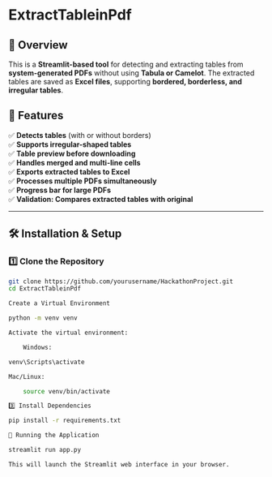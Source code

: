# ExtractTableinPdf
## 🚀 Overview
This is a **Streamlit-based tool** for detecting and extracting tables from **system-generated PDFs** without using **Tabula or Camelot**. The extracted tables are saved as **Excel files**, supporting **bordered, borderless, and irregular tables**.

## 🎯 Features
✅ **Detects tables** (with or without borders)  
✅ **Supports irregular-shaped tables**  
✅ **Table preview before downloading**  
✅ **Handles merged and multi-line cells**  
✅ **Exports extracted tables to Excel**  
✅ **Processes multiple PDFs simultaneously**  
✅ **Progress bar for large PDFs**  
✅ **Validation: Compares extracted tables with original**  

---

## 🛠 Installation & Setup

### **1️⃣ Clone the Repository**
```bash
git clone https://github.com/yourusername/HackathonProject.git
cd ExtractTableinPdf

Create a Virtual Environment

python -m venv venv

Activate the virtual environment:

    Windows:

venv\Scripts\activate

Mac/Linux:

    source venv/bin/activate

3️⃣ Install Dependencies

pip install -r requirements.txt

📌 Running the Application

streamlit run app.py

This will launch the Streamlit web interface in your browser.

